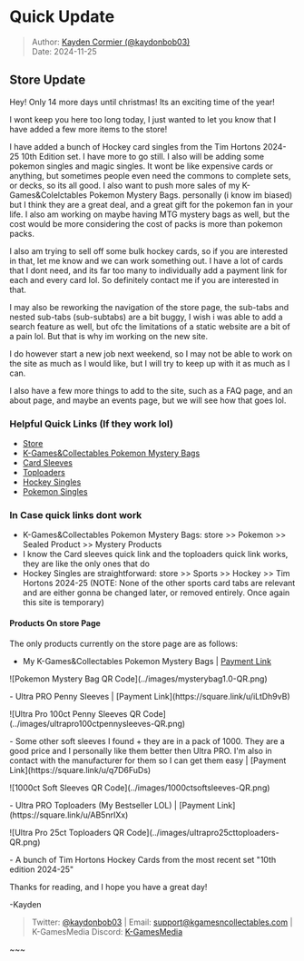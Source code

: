 # Quick Update

> Author: [Kayden Cormier (@kaydonbob03)](mailto:support@kgamesncollectables.com)<br>
> Date: 2024-11-25

## Store Update

Hey! Only 14 more days until christmas! Its an exciting time of the year!

I wont keep you here too long today, I just wanted to let you know that I have added a few more items to the store!

I have added a bunch of Hockey card singles from the Tim Hortons 2024-25 10th Edition set. I have more to go still. I also will be adding some pokemon singles and magic singles. It wont be like expensive cards or anything, but sometimes people even need the commons to complete sets, or decks, so its all good. I also want to push more sales of my K-Games&Colelctables Pokemon Mystery Bags. personally (i know im biased) but I think they are a great deal, and a great gift for the pokemon fan in your life. I also am working on maybe having MTG mystery bags as well, but the cost would be more considering the cost of packs is more than pokemon packs. 

I also am trying to sell off some bulk hockey cards, so if you are interested in that, let me know and we can work something out. I have a lot of cards that I dont need, and its far too many to individually add a payment link for each and every card lol. So definitely contact me if you are interested in that.

I may also be reworking the navigation of the store page, the sub-tabs and nested sub-tabs (sub-subtabs) are a bit buggy, I wish i was able to add a search feature as well, but ofc the limitations of a static website are a bit of a pain lol. But that is why im working on the new site. 

I do however start a new job next weekend, so I may not be able to work on the site as much as I would like, but I will try to keep up with it as much as I can.

I also have a few more things to add to the site, such as a FAQ page, and an about page, and maybe an events page, but we will see how that goes lol.

### Helpful Quick Links (If they work lol)

- [Store](https://kgamesncollectables.com/store.html)
- [K-Games&Collectables Pokemon Mystery Bags](https://kgamesncollectables.com/store#Pokemon#SealedProduct#MysteryProducts)
- [Card Sleeves](https://kgamesncollectables.com/store#Accessories#CardProtection#Sleeves)
- [Toploaders](https://kgamesncollectables.com/store#Accessories#CardProtection#Toploaders)
- [Hockey Singles](https://kgamesncollectables.com/store#Sports#Hockey)
- [Pokemon Singles](https://kgamesncollectables.com/store#Pokemon#Singles)

### In Case quick links dont work

- K-Games&Collectables Pokemon Mystery Bags: store >> Pokemon >> Sealed Product >> Mystery Products
- I know the Card sleeves quick link and the toploaders quick link works, they are like the only ones that do
- Hockey Singles are straightforward: store >> Sports >> Hockey >> Tim Hortons 2024-25 (NOTE: None of the other sports card tabs are relevant and are either gonna be changed later, or removed entirely. Once again this site is temporary)

#### Products On store Page

The only products currently on the store page are as follows:

- My K-Games&Collectables Pokemon Mystery Bags | [Payment Link](https://square.link/u/hoQAYc1n) 
<p></p> 
![Pokemon Mystery Bag QR Code](../images/mysterybag1.0-QR.png)
<p></p>
- Ultra PRO Penny Sleeves | [Payment Link](https://square.link/u/iLtDh9vB) 
<p></p>
![Ultra Pro 100ct Penny Sleeves QR Code](../images/ultrapro100ctpennysleeves-QR.png)
<p></p>
- Some other soft sleeves I found + they are in a pack of 1000. They are a good price and I personally like them better then Ultra PRO. I'm also in contact with the manufacturer for them so I can get them easy | [Payment Link](https://square.link/u/q7D6FuDs) 
<p></p>
![1000ct Soft Sleeves QR Code](../images/1000ctsoftsleeves-QR.png)
<p></p>
- Ultra PRO Toploaders (My Bestseller LOL) | [Payment Link](https://square.link/u/AB5nrIXx)
<p></p> 
<div id="split">![Ultra Pro 25ct Toploaders QR Code](../images/ultrapro25cttoploaders-QR.png)</div>
<p></p>
- A bunch of Tim Hortons Hockey Cards from the most recent set "10th edition 2024-25"

Thanks for reading, and I hope you have a great day!

-Kayden

> Twitter: [@kaydonbob03](https://x.com/kaydonbob03) |
> Email: [support@kgamesncollectables.com](mailto:support@kgamesncollectables.com) |
> K-GamesMedia Discord: [K-GamesMedia](https://discord.gg/6W4EbSaC6C) 

<p id="split">~~~</p>